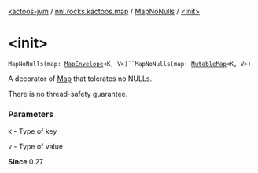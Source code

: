 [kactoos-jvm](../../index.md) / [nnl.rocks.kactoos.map](../index.md) / [MapNoNulls](index.md) / [&lt;init&gt;](.)

# &lt;init&gt;

`MapNoNulls(map: `[`MapEnvelope`](../-map-envelope/index.md)`<K, V>)``MapNoNulls(map: `[`MutableMap`](https://kotlinlang.org/api/latest/jvm/stdlib/kotlin.collections/-mutable-map/index.html)`<K, V>)`

A decorator of [Map](https://kotlinlang.org/api/latest/jvm/stdlib/kotlin.collections/-map/index.html) that tolerates no NULLs.

There is no thread-safety guarantee.

### Parameters

`K` - Type of key

`V` - Type of value

**Since**
0.27

